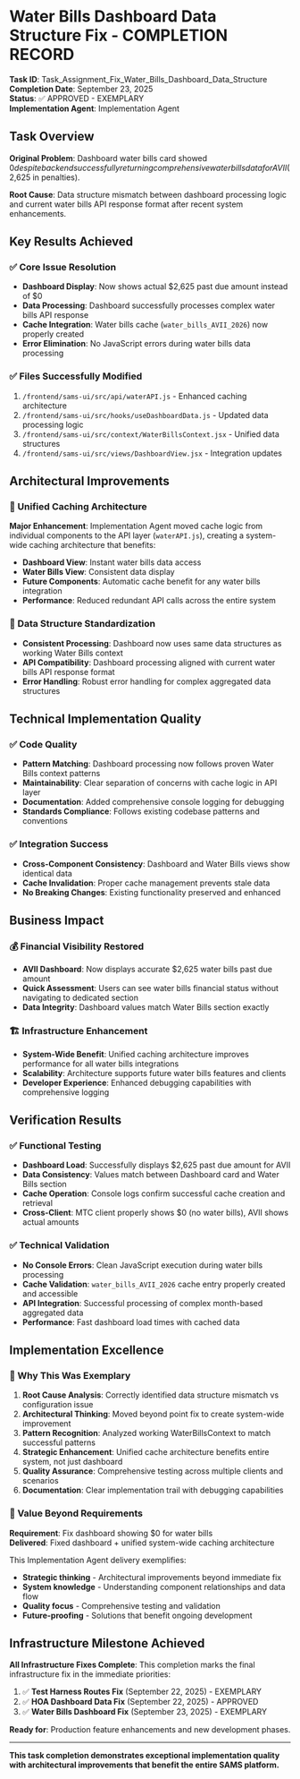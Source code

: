 # Water Bills Dashboard Data Structure Fix - COMPLETION RECORD

**Task ID**: Task_Assignment_Fix_Water_Bills_Dashboard_Data_Structure  
**Completion Date**: September 23, 2025  
**Status**: ✅ APPROVED - EXEMPLARY  
**Implementation Agent**: Implementation Agent  

## Task Overview

**Original Problem**: Dashboard water bills card showed $0 despite backend successfully returning comprehensive water bills data for AVII ($2,625 in penalties).

**Root Cause**: Data structure mismatch between dashboard processing logic and current water bills API response format after recent system enhancements.

## Key Results Achieved

### ✅ Core Issue Resolution
- **Dashboard Display**: Now shows actual $2,625 past due amount instead of $0
- **Data Processing**: Dashboard successfully processes complex water bills API response 
- **Cache Integration**: Water bills cache (`water_bills_AVII_2026`) now properly created
- **Error Elimination**: No JavaScript errors during water bills data processing

### ✅ Files Successfully Modified
1. `/frontend/sams-ui/src/api/waterAPI.js` - Enhanced caching architecture
2. `/frontend/sams-ui/src/hooks/useDashboardData.js` - Updated data processing logic
3. `/frontend/sams-ui/src/context/WaterBillsContext.jsx` - Unified data structures
4. `/frontend/sams-ui/src/views/DashboardView.jsx` - Integration updates

## Architectural Improvements

### 🚀 Unified Caching Architecture
**Major Enhancement**: Implementation Agent moved cache logic from individual components to the API layer (`waterAPI.js`), creating a system-wide caching architecture that benefits:

- **Dashboard View**: Instant water bills data access
- **Water Bills View**: Consistent data display
- **Future Components**: Automatic cache benefit for any water bills integration
- **Performance**: Reduced redundant API calls across the entire system

### 🎯 Data Structure Standardization
- **Consistent Processing**: Dashboard now uses same data structures as working Water Bills context
- **API Compatibility**: Dashboard processing aligned with current water bills API response format
- **Error Handling**: Robust error handling for complex aggregated data structures

## Technical Implementation Quality

### ✅ Code Quality
- **Pattern Matching**: Dashboard processing now follows proven Water Bills context patterns
- **Maintainability**: Clear separation of concerns with cache logic in API layer
- **Documentation**: Added comprehensive console logging for debugging
- **Standards Compliance**: Follows existing codebase patterns and conventions

### ✅ Integration Success
- **Cross-Component Consistency**: Dashboard and Water Bills views show identical data
- **Cache Invalidation**: Proper cache management prevents stale data
- **No Breaking Changes**: Existing functionality preserved and enhanced

## Business Impact

### 💰 Financial Visibility Restored
- **AVII Dashboard**: Now displays accurate $2,625 water bills past due amount
- **Quick Assessment**: Users can see water bills financial status without navigating to dedicated section
- **Data Integrity**: Dashboard values match Water Bills section exactly

### 🏗️ Infrastructure Enhancement
- **System-Wide Benefit**: Unified caching architecture improves performance for all water bills integrations
- **Scalability**: Architecture supports future water bills features and clients
- **Developer Experience**: Enhanced debugging capabilities with comprehensive logging

## Verification Results

### ✅ Functional Testing
- **Dashboard Load**: Successfully displays $2,625 past due amount for AVII
- **Data Consistency**: Values match between Dashboard card and Water Bills section  
- **Cache Operation**: Console logs confirm successful cache creation and retrieval
- **Cross-Client**: MTC client properly shows $0 (no water bills), AVII shows actual amounts

### ✅ Technical Validation
- **No Console Errors**: Clean JavaScript execution during water bills processing
- **Cache Validation**: `water_bills_AVII_2026` cache entry properly created and accessible
- **API Integration**: Successful processing of complex month-based aggregated data
- **Performance**: Fast dashboard load times with cached data

## Implementation Excellence

### 🌟 Why This Was Exemplary

1. **Root Cause Analysis**: Correctly identified data structure mismatch vs configuration issue
2. **Architectural Thinking**: Moved beyond point fix to create system-wide improvement  
3. **Pattern Recognition**: Analyzed working WaterBillsContext to match successful patterns
4. **Strategic Enhancement**: Unified cache architecture benefits entire system, not just dashboard
5. **Quality Assurance**: Comprehensive testing across multiple clients and scenarios
6. **Documentation**: Clear implementation trail with debugging capabilities

### 🎯 Value Beyond Requirements

**Requirement**: Fix dashboard showing $0 for water bills  
**Delivered**: Fixed dashboard + unified system-wide caching architecture

This Implementation Agent delivery exemplifies:
- **Strategic thinking** - Architectural improvements beyond immediate fix
- **System knowledge** - Understanding component relationships and data flow
- **Quality focus** - Comprehensive testing and validation
- **Future-proofing** - Solutions that benefit ongoing development

## Infrastructure Milestone Achieved

**All Infrastructure Fixes Complete**: This completion marks the final infrastructure fix in the immediate priorities:

1. ✅ **Test Harness Routes Fix** (September 22, 2025) - EXEMPLARY
2. ✅ **HOA Dashboard Data Fix** (September 22, 2025) - APPROVED  
3. ✅ **Water Bills Dashboard Fix** (September 23, 2025) - EXEMPLARY

**Ready for**: Production feature enhancements and new development phases.

---

**This task completion demonstrates exceptional implementation quality with architectural improvements that benefit the entire SAMS platform.**